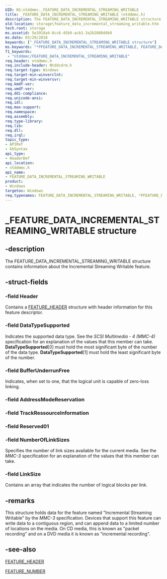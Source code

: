 ```yaml
---
UID: NS:ntddmmc._FEATURE_DATA_INCREMENTAL_STREAMING_WRITABLE
title: _FEATURE_DATA_INCREMENTAL_STREAMING_WRITABLE (ntddmmc.h)
description: The FEATURE_DATA_INCREMENTAL_STREAMING_WRITABLE structure contains information about the Incremental Streaming Writable feature.
old-location: storage\feature_data_incremental_streaming_writable.htm
tech.root: storage
ms.assetid: 5e3918a4-8cc6-45b9-acb1-3a2b2088d4b9
ms.date: 03/29/2018
keywords: ["_FEATURE_DATA_INCREMENTAL_STREAMING_WRITABLE structure"]
ms.keywords: "*PFEATURE_DATA_INCREMENTAL_STREAMING_WRITABLE, FEATURE_DATA_INCREMENTAL_STREAMING_WRITABLE, FEATURE_DATA_INCREMENTAL_STREAMING_WRITABLE structure [Storage Devices], PFEATURE_DATA_INCREMENTAL_STREAMING_WRITABLE, PFEATURE_DATA_INCREMENTAL_STREAMING_WRITABLE structure pointer [Storage Devices], _FEATURE_DATA_INCREMENTAL_STREAMING_WRITABLE, ntddmmc/FEATURE_DATA_INCREMENTAL_STREAMING_WRITABLE, ntddmmc/PFEATURE_DATA_INCREMENTAL_STREAMING_WRITABLE, storage.feature_data_incremental_streaming_writable, structs-CD-ROM_ad0cd0d4-fa5d-4ad4-82d9-7945eaa2a2cd.xml"
f1_keywords:
 - "ntddmmc/FEATURE_DATA_INCREMENTAL_STREAMING_WRITABLE"
req.header: ntddmmc.h
req.include-header: Ntddcdrm.h
req.target-type: Windows
req.target-min-winverclnt: 
req.target-min-winversvr: 
req.kmdf-ver: 
req.umdf-ver: 
req.ddi-compliance: 
req.unicode-ansi: 
req.idl: 
req.max-support: 
req.namespace: 
req.assembly: 
req.type-library: 
req.lib: 
req.dll: 
req.irql: 
topic_type:
- APIRef
- kbSyntax
api_type:
- HeaderDef
api_location:
- ntddmmc.h
api_name:
- FEATURE_DATA_INCREMENTAL_STREAMING_WRITABLE
product:
- Windows
targetos: Windows
req.typenames: FEATURE_DATA_INCREMENTAL_STREAMING_WRITABLE, *PFEATURE_DATA_INCREMENTAL_STREAMING_WRITABLE
---
```


# _FEATURE_DATA_INCREMENTAL_STREAMING_WRITABLE structure


## -description


The FEATURE_DATA_INCREMENTAL_STREAMING_WRITABLE structure contains information about the Incremental Streaming Writable feature. 


## -struct-fields




### -field Header

Contains a <a href="https://docs.microsoft.com/windows-hardware/drivers/ddi/ntddmmc/ns-ntddmmc-_feature_header">FEATURE_HEADER</a> structure with header information for this feature descriptor. 


### -field DataTypeSupported

Indicates the supported data type. See the <i>SCSI Multimedia - 4 (MMC-4)</i> specification for an explanation of the values that this member can take. <b>DataTypeSupported</b>[0] must hold the most significant byte of the number of the data type. <b>DataTypeSupported</b>[1] must hold the least significant byte of the number.


### -field BufferUnderrunFree

Indicates, when set to one, that the logical unit is capable of zero-loss linking.


### -field AddressModeReservation


### -field TrackRessourceInformation


### -field Reserved01


### -field NumberOfLinkSizes

Specifies the number of link sizes available for the current media. See the <i>MMC-3</i> specification for an explanation of the values that this member can take. 


### -field LinkSize

Contains an array that indicates the number of logical blocks per link. 


## -remarks



This structure holds data for the feature named "Incremental Streaming Writable" by the <i>MMC-3 </i>specification. Devices that support this feature can write data to a contiguous region, and can append data to a limited number of locations on the media. On CD media, this is known as "packet recording" and on a DVD media it is known as "incremental recording".




## -see-also




<a href="https://docs.microsoft.com/windows-hardware/drivers/ddi/ntddmmc/ns-ntddmmc-_feature_header">FEATURE_HEADER</a>



<a href="https://docs.microsoft.com/windows-hardware/drivers/ddi/ntddmmc/ne-ntddmmc-_feature_number">FEATURE_NUMBER</a>
 

 

